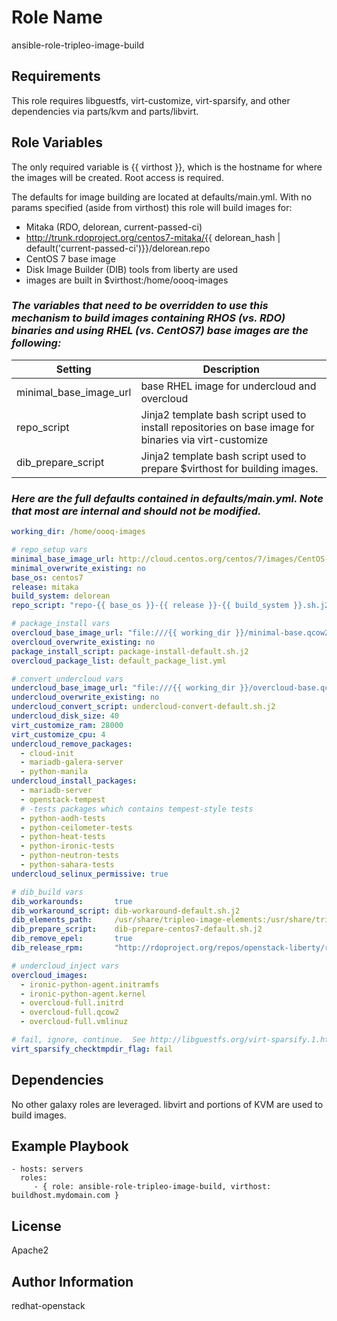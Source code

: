 Role Name
=========

ansible-role-tripleo-image-build

Requirements
------------

This role requires libguestfs, virt-customize, virt-sparsify, and other dependencies via parts/kvm and parts/libvirt.

Role Variables
--------------

The only required variable is {{ virthost }}, which is the hostname for where the images will be created.  Root access is required.

The defaults for image building are located at defaults/main.yml.  With no params specified (aside from virthost) this role will build images for:

* Mitaka (RDO, delorean, current-passed-ci)
* http://trunk.rdoproject.org/centos7-mitaka/{{ delorean_hash | default('current-passed-ci')}}/delorean.repo
* CentOS 7 base image
* Disk Image Builder (DIB) tools from liberty are used
* images are built in $virthost:/home/oooq-images

### _The variables that need to be overridden to use this mechanism to build images containing RHOS (vs. RDO) binaries and using RHEL (vs. CentOS7) base images are the following:_

Setting | Description
------- | -----------
minimal_base_image_url | base RHEL image for undercloud and overcloud
repo_script | Jinja2 template bash script used to install repositories on base image for binaries via virt-customize
dib_prepare_script | Jinja2 template bash script used to prepare $virthost for building images.  

### _Here are the full defaults contained in defaults/main.yml.  Note that most are internal and should not be modified._

```YAML
working_dir: /home/oooq-images

# repo_setup vars
minimal_base_image_url: http://cloud.centos.org/centos/7/images/CentOS-7-x86_64-GenericCloud.qcow2
minimal_overwrite_existing: no
base_os: centos7
release: mitaka
build_system: delorean
repo_script: "repo-{{ base_os }}-{{ release }}-{{ build_system }}.sh.j2"

# package_install vars
overcloud_base_image_url: "file:///{{ working_dir }}/minimal-base.qcow2"
overcloud_overwrite_existing: no
package_install_script: package-install-default.sh.j2
overcloud_package_list: default_package_list.yml

# convert_undercloud vars
undercloud_base_image_url: "file:///{{ working_dir }}/overcloud-base.qcow2"
undercloud_overwrite_existing: no
undercloud_convert_script: undercloud-convert-default.sh.j2
undercloud_disk_size: 40
virt_customize_ram: 28000
virt_customize_cpu: 4
undercloud_remove_packages:
  - cloud-init
  - mariadb-galera-server
  - python-manila
undercloud_install_packages:
  - mariadb-server
  - openstack-tempest
  # -tests packages which contains tempest-style tests
  - python-aodh-tests
  - python-ceilometer-tests
  - python-heat-tests
  - python-ironic-tests
  - python-neutron-tests
  - python-sahara-tests
undercloud_selinux_permissive: true

# dib_build vars
dib_workarounds:       true
dib_workaround_script: dib-workaround-default.sh.j2
dib_elements_path:     /usr/share/tripleo-image-elements:/usr/share/tripleo-puppet-elements:/usr/share/instack-undercloud/:/usr/share/openstack-heat-templates/software-config/elements/
dib_prepare_script:    dib-prepare-centos7-default.sh.j2
dib_remove_epel:       true
dib_release_rpm:       "http://rdoproject.org/repos/openstack-liberty/rdo-release-liberty.rpm"

# undercloud_inject vars
overcloud_images:
  - ironic-python-agent.initramfs
  - ironic-python-agent.kernel
  - overcloud-full.initrd
  - overcloud-full.qcow2
  - overcloud-full.vmlinuz

# fail, ignore, continue.  See http://libguestfs.org/virt-sparsify.1.html
virt_sparsify_checktmpdir_flag: fail
```

Dependencies
------------

No other galaxy roles are leveraged.  libvirt and portions of KVM are used to build images.

Example Playbook
----------------

    - hosts: servers
      roles:
         - { role: ansible-role-tripleo-image-build, virthost: buildhost.mydomain.com }

License
-------

Apache2

Author Information
------------------

redhat-openstack